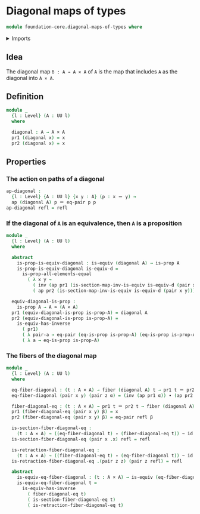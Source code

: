 # Diagonal maps of types

```agda
module foundation-core.diagonal-maps-of-types where
```

<details><summary>Imports</summary>

```agda
open import foundation.action-on-identifications-functions
open import foundation.dependent-pair-types
open import foundation.equality-cartesian-product-types
open import foundation.universe-levels

open import foundation-core.cartesian-product-types
open import foundation-core.equivalences
open import foundation-core.fibers-of-maps
open import foundation-core.function-types
open import foundation-core.homotopies
open import foundation-core.identity-types
open import foundation-core.propositions
```

</details>

## Idea

The diagonal map `δ : A → A × A` of `A` is the map that includes `A` as the
diagonal into `A × A`.

## Definition

```agda
module _
  {l : Level} (A : UU l)
  where

  diagonal : A → A × A
  pr1 (diagonal x) = x
  pr2 (diagonal x) = x
```

## Properties

### The action on paths of a diagonal

```agda
ap-diagonal :
  {l : Level} {A : UU l} {x y : A} (p : x ＝ y) →
  ap (diagonal A) p ＝ eq-pair p p
ap-diagonal refl = refl
```

### If the diagonal of `A` is an equivalence, then `A` is a proposition

```agda
module _
  {l : Level} (A : UU l)
  where

  abstract
    is-prop-is-equiv-diagonal : is-equiv (diagonal A) → is-prop A
    is-prop-is-equiv-diagonal is-equiv-d =
      is-prop-all-elements-equal
        ( λ x y →
          ( inv (ap pr1 (is-section-map-inv-is-equiv is-equiv-d (pair x y)))) ∙
          ( ap pr2 (is-section-map-inv-is-equiv is-equiv-d (pair x y))))

  equiv-diagonal-is-prop :
    is-prop A → A ≃ (A × A)
  pr1 (equiv-diagonal-is-prop is-prop-A) = diagonal A
  pr2 (equiv-diagonal-is-prop is-prop-A) =
    is-equiv-has-inverse
      ( pr1)
      ( λ pair-a → eq-pair (eq-is-prop is-prop-A) (eq-is-prop is-prop-A))
      ( λ a → eq-is-prop is-prop-A)
```

### The fibers of the diagonal map

```agda
module _
  {l : Level} (A : UU l)
  where

  eq-fiber-diagonal : (t : A × A) → fiber (diagonal A) t → pr1 t ＝ pr2 t
  eq-fiber-diagonal (pair x y) (pair z α) = (inv (ap pr1 α)) ∙ (ap pr2 α)

  fiber-diagonal-eq : (t : A × A) → pr1 t ＝ pr2 t → fiber (diagonal A) t
  pr1 (fiber-diagonal-eq (pair x y) β) = x
  pr2 (fiber-diagonal-eq (pair x y) β) = eq-pair refl β

  is-section-fiber-diagonal-eq :
    (t : A × A) → ((eq-fiber-diagonal t) ∘ (fiber-diagonal-eq t)) ~ id
  is-section-fiber-diagonal-eq (pair x .x) refl = refl

  is-retraction-fiber-diagonal-eq :
    (t : A × A) → ((fiber-diagonal-eq t) ∘ (eq-fiber-diagonal t)) ~ id
  is-retraction-fiber-diagonal-eq .(pair z z) (pair z refl) = refl

  abstract
    is-equiv-eq-fiber-diagonal : (t : A × A) → is-equiv (eq-fiber-diagonal t)
    is-equiv-eq-fiber-diagonal t =
      is-equiv-has-inverse
        ( fiber-diagonal-eq t)
        ( is-section-fiber-diagonal-eq t)
        ( is-retraction-fiber-diagonal-eq t)
```
